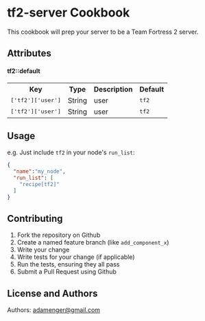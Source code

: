 tf2-server Cookbook
============
This cookbook will prep your server to be a Team Fortress 2 server.


Attributes
----------

#### tf2::default
<table>
  <tr>
    <th>Key</th>
    <th>Type</th>
    <th>Description</th>
    <th>Default</th>
  </tr>
  <tr>
    <td><tt>['tf2']['user']</tt></td>
    <td>String</td>
    <td>user</td>
    <td><tt>tf2</tt></td>
  </tr>
  <tr>
    <td><tt>['tf2']['user']</tt></td>
    <td>String</td>
    <td>user</td>
    <td><tt>tf2</tt></td>
  </tr>
</table>

Usage
-----

e.g.
Just include `tf2` in your node's `run_list`:

```json
{
  "name":"my_node",
  "run_list": [
    "recipe[tf2]"
  ]
}
```

Contributing
------------
1. Fork the repository on Github
2. Create a named feature branch (like `add_component_x`)
3. Write your change
4. Write tests for your change (if applicable)
5. Run the tests, ensuring they all pass
6. Submit a Pull Request using Github

License and Authors
-------------------
Authors: adamenger@gmail.com

